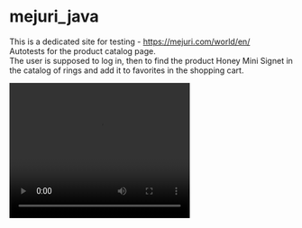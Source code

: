 # mejuri_java
This is a dedicated site for testing - https://mejuri.com/world/en/  
Autotests for the product catalog page.  
The user is supposed to log in, then to find the product Honey Mini Signet in the catalog of rings and add it to favorites in the shopping cart.

<video src="demo.mp4" width="320" height="240" controls>
  Ваш браузер не поддерживает видео.
</video>

